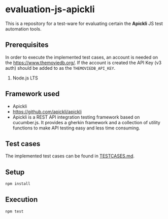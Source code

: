 # evaluation-js-apickli

This is a repository for a test-ware for evaluating certain the **Apickli** JS test automation tools.

## Prerequisites

In order to execute the implemented test cases, an account is needed on the https://www.themoviedb.org/.
If the account is created the API Key (v3 auth) should be added to as the `THEMOVIEDB_API_KEY`.

1. Node.js LTS

## Framework used

- Apickli
- https://github.com/apickli/apickli
- Apickli is a REST API integration testing framework based on cucumber.js. It provides a gherkin framework and a collection of utility functions to make API testing easy and less time consuming.

## Test cases

The implemented test cases can be found in [TESTCASES.md](TESTCASES.md).

## Setup

```bash
npm install
```

## Execution

```bash
npm test
```

